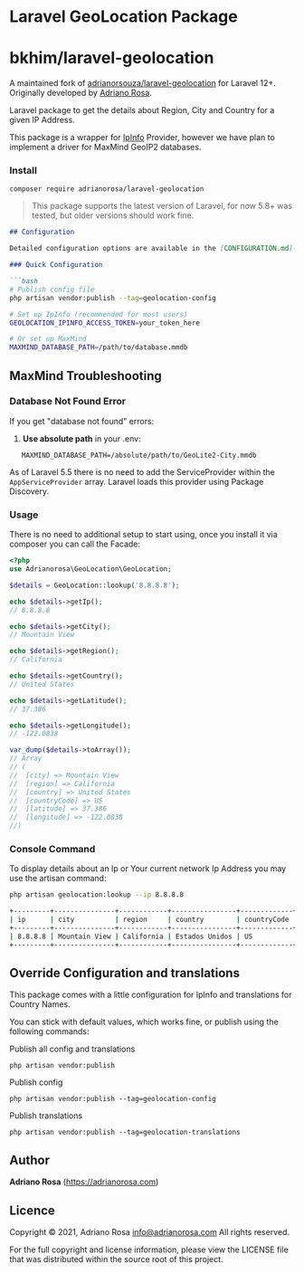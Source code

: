 Laravel GeoLocation Package
===========================
# bkhim/laravel-geolocation
A maintained fork of [adrianorsouza/laravel-geolocation](https://github.com/adrianorsouza/laravel-geolocation) for Laravel 12+.  
Originally developed by [Adriano Rosa](https://github.com/adrianorsouza).  

Laravel package to get the details about Region, City and Country for a given IP Address.

This package is a wrapper for [IpInfo](https://ipinfo.io) Provider, however we have plan to implement a driver for 
MaxMind GeoIP2 databases.

### Install

    composer require adrianorosa/laravel-geolocation

> This package supports the latest version of Laravel, for now 5.8+ was tested, but older versions should work fine.


```markdown
## Configuration

Detailed configuration options are available in the [CONFIGURATION.md](CONFIGURATION.md) file.

### Quick Configuration

```bash
# Publish config file
php artisan vendor:publish --tag=geolocation-config

# Set up IpInfo (recommended for most users)
GEOLOCATION_IPINFO_ACCESS_TOKEN=your_token_here

# Or set up MaxMind
MAXMIND_DATABASE_PATH=/path/to/database.mmdb
```
## MaxMind Troubleshooting

### Database Not Found Error
If you get "database not found" errors:

1. **Use absolute path** in your .env:
```env
   MAXMIND_DATABASE_PATH=/absolute/path/to/GeoLite2-City.mmdb
```

As of Laravel 5.5 there is no need to add the ServiceProvider within the `AppServiceProvider` array. 
Laravel loads this provider using Package Discovery.

### Usage

There is no need to additional setup to start using, once you install it via composer you can call the Facade:

```php
<?php
use Adrianorosa\GeoLocation\GeoLocation;

$details = GeoLocation::lookup('8.8.8.8');

echo $details->getIp();
// 8.8.8.8

echo $details->getCity();
// Mountain View

echo $details->getRegion();
// California

echo $details->getCountry();
// United States

echo $details->getLatitude();
// 37.386

echo $details->getLongitude();
// -122.0838

var_dump($details->toArray());
// Array
// (
//  [city] => Mountain View
//  [region] => California
//  [country] => United States
//  [countryCode] => US
//  [latitude] => 37.386
//  [longitude] => -122.0838
//)
``` 

### Console Command

To display details about an Ip or Your current network Ip Address you may use the artisan command: 

```bash
php artisan geolocation:lookup --ip 8.8.8.8

+---------+---------------+------------+----------------+-------------+----------+-----------+
| ip      | city          | region     | country        | countryCode | latitude | longitude |
+---------+---------------+------------+----------------+-------------+----------+-----------+
| 8.8.8.8 | Mountain View | California | Estados Unidos | US          | 37.386   | -122.0838 |
+---------+---------------+------------+----------------+-------------+----------+-----------+
```

## Override Configuration and translations

This package comes with a little configuration for IpInfo and translations for Country Names.

You can stick with default values, which works fine, or publish using the following commands:

Publish all config and translations 

    php artisan vendor:publish

Publish config

    php artisan vendor:publish --tag=geolocation-config
    
Publish translations

    php artisan vendor:publish --tag=geolocation-translations
    
    
## Author

**Adriano Rosa** (https://adrianorosa.com)  

## Licence

Copyright © 2021, Adriano Rosa  <info@adrianorosa.com>
All rights reserved.

For the full copyright and license information, please view the LICENSE 
file that was distributed within the source root of this project.
